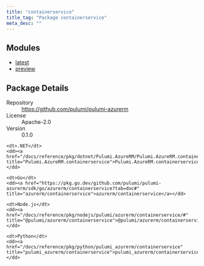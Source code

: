 ```yaml
---
title: "containerservice"
title_tag: "Package containerservice"
meta_desc: ""
---
```


<!-- WARNING: this file was generated by Pulumi Docs Generator. -->
<!-- Do not edit by hand unless you're certain you know what you are doing! -->



<h2 id="modules">Modules</h2>
<ul class="api">
    <li><a href="latest/" title="latest"><span class="symbol module"></span>latest</a></li>
    <li><a href="preview/" title="preview"><span class="symbol module"></span>preview</a></li>
</ul>

<h2 id="package-details">Package Details</h2>
<dl class="package-details">
	<dt>Repository</dt>
	<dd><a href="https://github.com/pulumi/pulumi-azurerm">https://github.com/pulumi/pulumi-azurerm</a></dd>
	<dt>License</dt>
	<dd>Apache-2.0</dd>
	<dt>Version</dt>
	<dd>0.1.0</dd>
</dl>



<dl class="tabular">

    <dt>.NET</dt>
    <dd><a href="/docs/reference/pkg/dotnet/Pulumi.AzureRM/Pulumi.AzureRM.containerservice.html" title="Pulumi.AzureRM.containerservice">Pulumi.AzureRM.containerservice</a></dd>

    <dt>Go</dt>
    <dd><a href="https://pkg.go.dev/github.com/pulumi/pulumi-azurerm/sdk/go/azurerm/containerservice?tab=doc#" title="azurerm/containerservice">azurerm/containerservice</a></dd>

    <dt>Node.js</dt>
    <dd><a href="/docs/reference/pkg/nodejs/pulumi/azurerm/containerservice/#" title="@pulumi/azurerm/containerservice">@pulumi/azurerm/containerservice</a></dd>

    <dt>Python</dt>
    <dd><a href="/docs/reference/pkg/python/pulumi_azurerm/containerservice" title="pulumi_azurerm/containerservice">pulumi_azurerm/containerservice</a></dd>

</dl>

